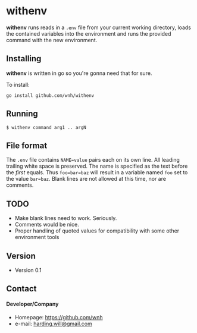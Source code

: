 
withenv
======
**withenv** runs reads in a `.env` file from your current working directory,
loads the contained variables into the environment and runs the provided
command with the new environment.

## Installing
**withenv** is written in go so you're gonna need that for sure. 

To install:

``
go install github.com/wnh/withenv
``

## Running
``
$ withenv command arg1 .. argN
``

## File format
The `.env` file  contains `NAME=value` pairs each on its own line.  All leading
trailing white space is preserved.  The name is specified as the text before
the *first* equals. Thus `foo=bar=baz` will result in a variable named `foo`
set to the value `bar=baz`.  Blank lines are not allowed at this time, nor are
comments.


## TODO

- Make blank lines need to work. Seriously.
- Comments would be nice.
- Proper handling of quoted values for compatibility with some other environment tools

## Version 
* Version 0.1

## Contact
#### Developer/Company
* Homepage: https://github.com/wnh
* e-mail: harding.will@gmail.com
